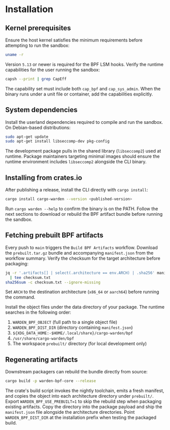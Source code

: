 # Installation

## Kernel prerequisites

Ensure the host kernel satisfies the minimum requirements before attempting to
run the sandbox:

```bash
uname -r
```

Version `5.13` or newer is required for the BPF LSM hooks. Verify the runtime
capabilities for the user running the sandbox:

```bash
capsh --print | grep CapEff
```

The capability set must include both `cap_bpf` and `cap_sys_admin`. When the
binary runs under a unit file or container, add the capabilities explicitly.

## System dependencies

Install the userland dependencies required to compile and run the sandbox.
On Debian-based distributions:

```bash
sudo apt-get update
sudo apt-get install libseccomp-dev pkg-config
```

The development package pulls in the shared library (`libseccomp2`) used at
runtime. Package maintainers targeting minimal images should ensure the
runtime environment includes `libseccomp2` alongside the CLI binary.

## Installing from crates.io

After publishing a release, install the CLI directly with `cargo install`:

```bash
cargo install cargo-warden --version <published-version>
```

Run `cargo warden --help` to confirm the binary is on the PATH. Follow the next sections to download or rebuild the BPF artifact bundle before running the sandbox.

## Fetching prebuilt BPF artifacts

Every push to `main` triggers the `Build BPF Artifacts` workflow. Download the
`prebuilt.tar.gz` bundle and accompanying `manifest.json` from the workflow
summary. Verify the checksum for the target architecture before packaging:

```bash
jq -r '.artifacts[] | select(.architecture == env.ARCH) | .sha256' manifest.json \
  | tee checksum.txt
sha256sum -c checksum.txt --ignore-missing
```

Set `ARCH` to the destination architecture (`x86_64` or `aarch64`) before
running the command.

Install the object files under the data directory of your package. The runtime
searches in the following order:

1. `WARDEN_BPF_OBJECT` (full path to a single object file)
2. `WARDEN_BPF_DIST_DIR` (directory containing `manifest.json`)
3. `${XDG_DATA_HOME:-$HOME/.local/share}/cargo-warden/bpf`
4. `/usr/share/cargo-warden/bpf`
5. The workspace `prebuilt/` directory (for local development only)

## Regenerating artifacts

Downstream packagers can rebuild the bundle directly from source:

```bash
cargo build -p warden-bpf-core --release
```

The crate's build script invokes the nightly toolchain, emits a fresh manifest,
and copies the object into each architecture directory under `prebuilt/`.
Export `WARDEN_BPF_USE_PREBUILT=1` to skip the rebuild step when packaging
existing artifacts. Copy the directory into the package payload and ship the
`manifest.json` file alongside the architecture directories. Point
`WARDEN_BPF_DIST_DIR` at the installation prefix when testing the packaged
build.
